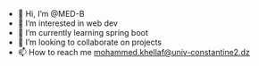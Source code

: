 - 👋 Hi, I’m @MED-B
- 👀 I’m interested in web dev
- 🌱 I’m currently learning spring boot
- 💞️ I’m looking to collaborate on projects
- 📫 How to reach me mohammed.khellaf@univ-constantine2.dz

<!---
MED-B/MED-B is a ✨ special ✨ repository because its `README.md` (this file) appears on your GitHub profile.
You can click the Preview link to take a look at your changes.
--->
